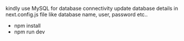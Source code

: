 kindly use MySQL for database connectivity
update database details in  next.config.js file like database name, user, password  etc..
- npm install
- npm run dev